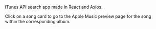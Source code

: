 iTunes API search app made in React and Axios. 

Click on a song card to go to the Apple Music preview page for the song within the corresponding album.